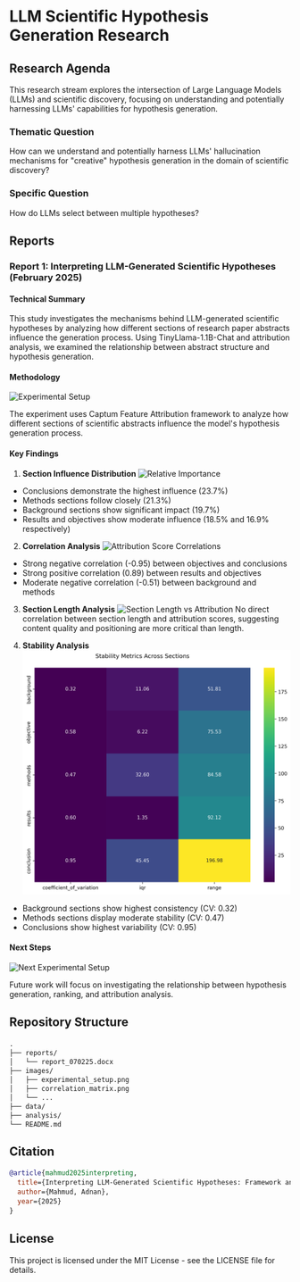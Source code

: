 # LLM Scientific Hypothesis Generation Research

## Research Agenda

This research stream explores the intersection of Large Language Models (LLMs) and scientific discovery, focusing on understanding and potentially harnessing LLMs' capabilities for hypothesis generation.

### Thematic Question
How can we understand and potentially harness LLMs' hallucination mechanisms for "creative" hypothesis generation in the domain of scientific discovery?

### Specific Question
How do LLMs select between multiple hypotheses?

## Reports

### Report 1: Interpreting LLM-Generated Scientific Hypotheses (February 2025)

#### Technical Summary

This study investigates the mechanisms behind LLM-generated scientific hypotheses by analyzing how different sections of research paper abstracts influence the generation process. Using TinyLlama-1.1B-Chat and attribution analysis, we examined the relationship between abstract structure and hypothesis generation.

#### Methodology
![Experimental Setup](images/experimental_setup.png)

The experiment uses Captum Feature Attribution framework to analyze how different sections of scientific abstracts influence the model's hypothesis generation process.

#### Key Findings

1. **Section Influence Distribution**
![Relative Importance](images/relative_importance.png)
- Conclusions demonstrate the highest influence (23.7%)
- Methods sections follow closely (21.3%)
- Background sections show significant impact (19.7%)
- Results and objectives show moderate influence (18.5% and 16.9% respectively)

2. **Correlation Analysis**
![Attribution Score Correlations](images/correlation_matrix.png)
- Strong negative correlation (-0.95) between objectives and conclusions
- Strong positive correlation (0.89) between results and objectives
- Moderate negative correlation (-0.51) between background and methods

3. **Section Length Analysis**
![Section Length vs Attribution](images/section_length_attribution.png)
No direct correlation between section length and attribution scores, suggesting content quality and positioning are more critical than length.

4. **Stability Analysis**
![Stability Metrics](images/stability_metrics.png)
- Background sections show highest consistency (CV: 0.32)
- Methods sections display moderate stability (CV: 0.47)
- Conclusions show highest variability (CV: 0.95)

#### Next Steps
![Next Experimental Setup](images/next_setup.png)

Future work will focus on investigating the relationship between hypothesis generation, ranking, and attribution analysis.

## Repository Structure

```
.
├── reports/
│   └── report_070225.docx
├── images/
│   ├── experimental_setup.png
│   ├── correlation_matrix.png
│   └── ...
├── data/
├── analysis/
└── README.md
```

## Citation

```bibtex
@article{mahmud2025interpreting,
  title={Interpreting LLM-Generated Scientific Hypotheses: Framework and Initial Findings},
  author={Mahmud, Adnan},
  year={2025}
}
```

## License

This project is licensed under the MIT License - see the LICENSE file for details.
